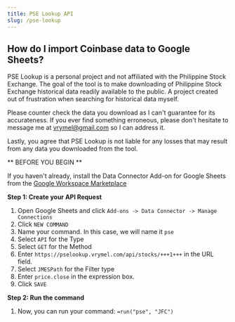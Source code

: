 ```yaml
---
title: PSE Lookup API
slug: /pse-lookup
---
```


## How do I import Coinbase data to Google Sheets?

PSE Lookup is a personal project and not affiliated with the Philippine Stock Exchange. The goal of the tool is to make downloading of Philippine Stock Exchange historical data readily available to the public. A project created out of frustration when searching for historical data myself.

Please counter check the data you download as I can't guarantee for its accurateness. If you ever find something erroneous, please don't hesitate to message me at vrymel@gmail.com so I can address it.

Lastly, you agree that PSE Lookup is not liable for any losses that may result from any data you downloaded from the tool.

** BEFORE YOU BEGIN **

If you haven't already, install the Data Connector Add-on for Google Sheets from the [Google Workspace Marketplace](https://workspace.google.com/marketplace/app/appname/529655450076)

**Step 1: Create your API Request**

1. Open Google Sheets and click `Add-ons -> Data Connector -> Manage Connections`
2. Click `NEW COMMAND`
3. Name your command. In this case, we will name it `pse`
4. Select `API` for the Type
5. Select `GET` for the Method
6. Enter `https://pselookup.vrymel.com/api/stocks/+++1+++` in the URL field.
7. Select `JMESPath` for the Filter type
8. Enter `price.close` in the expression box.
9. Click `SAVE`

**Step 2: Run the command**

1. Now, you can run your command: `=run("pse", "JFC")`